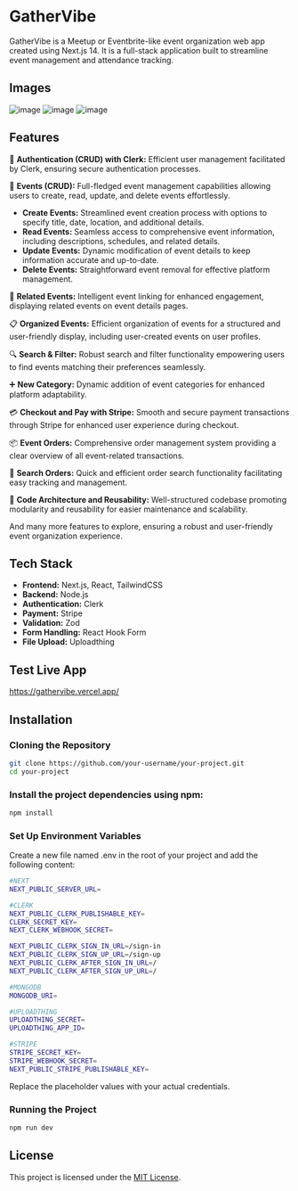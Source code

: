 # GatherVibe

GatherVibe is a Meetup or Eventbrite-like event organization web app created using Next.js 14. It is a full-stack application built to streamline event management and attendance tracking.

## Images
![image](https://github.com/KARNB24/gathervibe/assets/59581104/ba3fb898-a874-48ea-b92d-a349753654e0)
![image](https://github.com/KARNB24/gathervibe/assets/59581104/a0afb115-8db4-4677-9d96-3b1260eb57f6)
![image](https://github.com/KARNB24/gathervibe/assets/59581104/c7fe266a-561c-49f4-bfbc-664f7460e693)



## Features

🔐 **Authentication (CRUD) with Clerk:** Efficient user management facilitated by Clerk, ensuring secure authentication processes.

📅 **Events (CRUD):** Full-fledged event management capabilities allowing users to create, read, update, and delete events effortlessly.

- **Create Events:** Streamlined event creation process with options to specify title, date, location, and additional details.
- **Read Events:** Seamless access to comprehensive event information, including descriptions, schedules, and related details.
- **Update Events:** Dynamic modification of event details to keep information accurate and up-to-date.
- **Delete Events:** Straightforward event removal for effective platform management.

🔗 **Related Events:** Intelligent event linking for enhanced engagement, displaying related events on event details pages.

📋 **Organized Events:** Efficient organization of events for a structured and user-friendly display, including user-created events on user profiles.

🔍 **Search & Filter:** Robust search and filter functionality empowering users to find events matching their preferences seamlessly.

➕ **New Category:** Dynamic addition of event categories for enhanced platform adaptability.

💳 **Checkout and Pay with Stripe:** Smooth and secure payment transactions through Stripe for enhanced user experience during checkout.

📦 **Event Orders:** Comprehensive order management system providing a clear overview of all event-related transactions.

🔎 **Search Orders:** Quick and efficient order search functionality facilitating easy tracking and management.

🔧 **Code Architecture and Reusability:** Well-structured codebase promoting modularity and reusability for easier maintenance and scalability.

And many more features to explore, ensuring a robust and user-friendly event organization experience.

## Tech Stack

- **Frontend:** Next.js, React, TailwindCSS
- **Backend:** Node.js
- **Authentication:** Clerk
- **Payment:** Stripe
- **Validation:** Zod
- **Form Handling:** React Hook Form
- **File Upload:** Uploadthing

## Test Live App
https://gathervibe.vercel.app/

## Installation

### Cloning the Repository

```bash
git clone https://github.com/your-username/your-project.git
cd your-project
```

### Install the project dependencies using npm:
```bash
npm install
```

### Set Up Environment Variables
Create a new file named .env in the root of your project and add the following content:
```bash
#NEXT
NEXT_PUBLIC_SERVER_URL=

#CLERK
NEXT_PUBLIC_CLERK_PUBLISHABLE_KEY=
CLERK_SECRET_KEY=
NEXT_CLERK_WEBHOOK_SECRET=

NEXT_PUBLIC_CLERK_SIGN_IN_URL=/sign-in
NEXT_PUBLIC_CLERK_SIGN_UP_URL=/sign-up
NEXT_PUBLIC_CLERK_AFTER_SIGN_IN_URL=/
NEXT_PUBLIC_CLERK_AFTER_SIGN_UP_URL=/

#MONGODB
MONGODB_URI=

#UPLOADTHING
UPLOADTHING_SECRET=
UPLOADTHING_APP_ID=

#STRIPE
STRIPE_SECRET_KEY=
STRIPE_WEBHOOK_SECRET=
NEXT_PUBLIC_STRIPE_PUBLISHABLE_KEY=
```
Replace the placeholder values with your actual credentials.

### Running the Project
```bash
npm run dev
```
## License

This project is licensed under the [MIT License](LICENSE).
